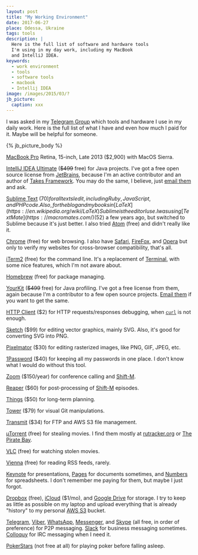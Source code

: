 ```yaml
---
layout: post
title: "My Working Environment"
date: 2017-06-27
place: Odessa, Ukraine
tags: tools
description: |
  Here is the full list of software and hardware tools
  I'm using in my day work, including my MacBook
  and IntelliJ IDEA.
keywords:
  - work environment
  - tools
  - software tools
  - macbook
  - Intellij IDEA
image: /images/2015/03/?
jb_picture:
  caption: xxx
---
```


I was asked in my [Telegram Group](https://t.me/joinchat/AAAAAEJFMRzsRTRxM3ec6A)
which tools and hardware I use in my daily work. Here is the full list of
what I have and even how much I paid for it. Maybe will be helpful
for someone.

<!--more-->

{% jb_picture_body %}

[MacBook Pro](https://www.apple.com/macbook-pro/)
Retina, 15-inch, Late 2013 ($2,900) with MacOS Sierra.

[IntelliJ IDEA Ultimate](https://www.jetbrains.com/idea/) (<del>$499</del> free)
for Java projects. I've got a free open source
license from [JetBrains](https://www.jetbrains.com/),
because I'm an active contributor and
an author of [Takes Framework](http://www.takes.org). You may do
the same, I believe, just [email them](mailto:opensource@jetbrains.com) and ask.

[Sublime Text](https://www.sublimetext.com/) ($70)
for all texts I edit, including Ruby, JavaScript, and PHP code.
Also, for the blog and my books in
[LaTeX](https://en.wikipedia.org/wiki/LaTeX) Sublime is the
editor I use. I was using
[TextMate](https://macromates.com/) ($52) a few years ago, but switched
to Sublime because it's just better. I also tried
[Atom](https://atom.io/) (free) and didn't really like it.

[Chrome](https://www.google.com/chrome/index.html) (free)
for web browsing. I also have
[Safari](https://www.apple.com/lae/safari/),
[FireFox](https://www.mozilla.org/en-US/firefox/new/),
and [Opera](http://www.opera.com/) but only to verify my websites
for cross-browser compatibility, that's all.

[iTerm2](https://www.iterm2.com/) (free)
for the command line. It's a replacement of
[Terminal](https://en.wikipedia.org/wiki/Terminal_%28macOS%29), with
some nice features, which I'm not aware about.

[Homebrew](https://brew.sh/) (free)
for package managing.

[YourKit](https://www.yourkit.com/) (<del>$499</del> free)
for Java profiling. I've got a free license from them, again because
I'm a contributor to a few open source projects.
[Email them](mailto:sales@yourkit.com)
if you want to get the same.

[HTTP Client](http://www.thevrway.com/httpclient) ($2)
for HTTP requests/responses debugging, when
[`curl`](https://curl.haxx.se/) is not enough.

[Sketch](https://www.sketchapp.com/) ($99)
for editing vector graphics, mainly SVG. Also, it's good for
converting SVG into PNG.

[Pixelmator](http://www.pixelmator.com/) ($30)
for editing rasterized images, like PNG, GIF, JPEG, etc.

[1Password](https://1password.com/) ($40)
for keeping all my passwords in one place. I don't know what I would
do without this tool.

[Zoom](https://zoom.us/) ($150/year)
for conference calling and [Shift-M](/shift-m.html).

[Reaper](http://reaper.fm/) ($60)
for post-processing of [Shift-M](/shift-m.html) episodes.

[Things](https://culturedcode.com/things/) ($50)
for long-term planning.

[Tower](https://www.git-tower.com/) ($79)
for visual Git manipulations.

[Transmit](https://panic.com/transmit/) ($34)
for FTP and AWS S3 file management.

[µTorrent](http://www.utorrent.com/) (free)
for stealing movies. I find them mostly at
[rutracker.org](http://rutracker.org/forum/index.php) or
[The Pirate Bay](https://piratebay.to/).

[VLC](http://www.videolan.org/vlc/index.html) (free)
for watching stolen movies.

[Vienna](http://www.vienna-rss.com/) (free)
for reading RSS feeds, rarely.

[Keynote](https://www.apple.com/lae/keynote/) for presentations,
[Pages](https://www.apple.com/lae/pages/) for documents sometimes,
and [Numbers](https://www.apple.com/lae/numbers/) for spreadsheets.
I don't remember me paying for them, but maybe I just forgot.

[Dropbox](https://www.dropbox.com/personal) (free),
[iCloud](https://www.icloud.com/) ($1/mo),
and [Google Drive](https://www.google.com/drive/) for storage.
I try to keep as little as possible on my laptop and upload
everything that is already "history" to my personal
[AWS S3](https://aws.amazon.com/s3/) bucket.

[Telegram](https://telegram.org/),
[Viber](https://www.viber.com/en/),
[WhatsApp](https://www.whatsapp.com/),
[Messenger](https://www.messenger.com/), and
[Skype](https://www.skype.com/en/) (all free, in order of preference)
for P2P messaging.
[Slack](https://slack.com/) for business messaging sometimes.
[Colloquy](http://colloquy.info/) for IRC messaging when I need it.

[PokerStars](https://www.pokerstars.com/) (not free at all)
for playing poker before falling asleep.
